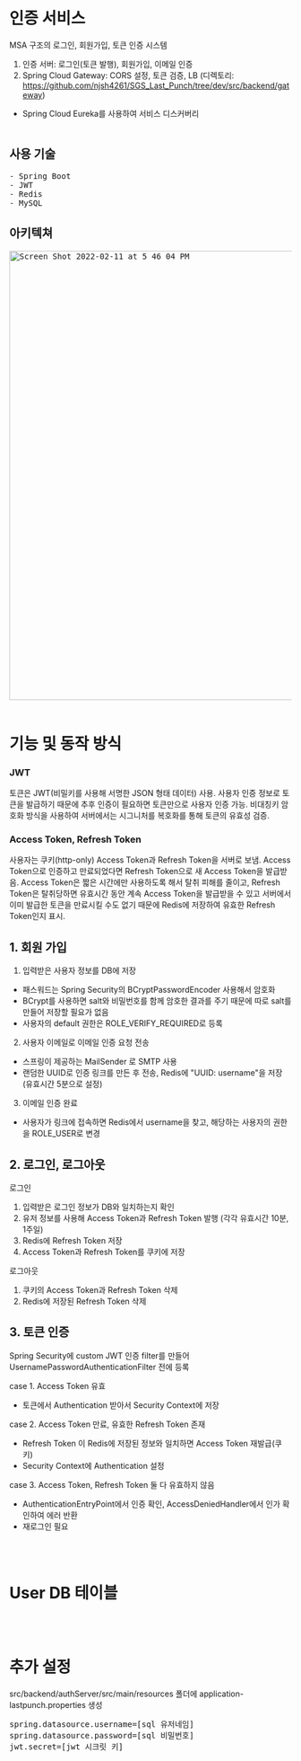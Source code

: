 # 인증 서비스

MSA 구조의 로그인, 회원가입, 토큰 인증 시스템
1) 인증 서버: 로그인(토큰 발행), 회원가입, 이메일 인증
2) Spring Cloud Gateway: CORS 설정, 토큰 검증, LB
   (디렉토리: https://github.com/njsh4261/SGS_Last_Punch/tree/dev/src/backend/gateway)
- Spring Cloud Eureka를 사용하여 서비스 디스커버리
<br></br>

## 사용 기술
<pre>
- Spring Boot
- JWT
- Redis
- MySQL
</pre>

## 아키텍쳐
<kbd>
<img width="800" alt="Screen Shot 2022-02-11 at 5 46 04 PM" src="https://user-images.githubusercontent.com/47516074/153561878-d594ac21-61e0-4a96-a92d-4d30d9837ef0.png">
</kbd>
<br></br>

# 기능 및 동작 방식
### JWT
토큰은 JWT(비밀키를 사용해 서명한 JSON 형태 데이터) 사용. 사용자 인증 정보로 토큰을 발급하기 때문에 추후 인증이 필요하면 토큰만으로 사용자 인증 가능. 비대칭키 암호화 방식을 사용하여 서버에서는 시그니처를 복호화를 통해 토큰의 유효성 검증.
### Access Token, Refresh Token
사용자는 쿠키(http-only) Access Token과 Refresh Token을 서버로 보냄. Access Token으로 인증하고 만료되었다면 Refresh Token으로 새 Access Token을 발급받음.
Access Token은 짧은 시간에만 사용하도록 해서 탈취 피해를 줄이고, Refresh Token은 탈취당하면 유효시간 동안 계속 Access Token을 발급받을 수 있고 서버에서 이미 발급한 토큰을 만료시킬 수도 없기 때문에 Redis에 저장하여 유효한 Refresh Token인지 표시.

## 1. 회원 가입
1) 입력받은 사용자 정보를 DB에 저장
- 패스워드는 Spring Security의 BCryptPasswordEncoder 사용해서 암호화
- BCrypt를 사용하면 salt와 비밀번호를 함께 암호한 결과를 주기 때문에 따로 salt를 만들어 저장할 필요가 없음
- 사용자의 default 권한은 ROLE_VERIFY_REQUIRED로 등록
2) 사용자 이메일로 이메일 인증 요청 전송
- 스프링이 제공하는 MailSender 로 SMTP 사용
- 랜덤한 UUID로 인증 링크를 만든 후 전송, Redis에 "UUID: username"을 저장(유효시간 5분으로 설정)
3) 이메일 인증 완료
- 사용자가 링크에 접속하면 Redis에서 username을 찾고, 해당하는 사용자의 권한을 ROLE_USER로 변경

## 2. 로그인, 로그아웃
로그인
1) 입력받은 로그인 정보가 DB와 일치하는지 확인
2) 유저 정보를 사용해 Access Token과 Refresh Token 발행 (각각 유효시간 10분, 1주일)
3) Redis에 Refresh Token 저장
4) Access Token과 Refresh Token를 쿠키에 저장

로그아웃
1) 쿠키의 Access Token과 Refresh Token 삭제
2) Redis에 저장된 Refresh Token 삭제

## 3. 토큰 인증
Spring Security에 custom JWT 인증 filter를 만들어 UsernamePasswordAuthenticationFilter 전에 등록

case 1. Access Token 유효
- 토큰에서 Authentication 받아서 Security Context에 저장

case 2. Access Token 만료, 유효한 Refresh Token 존재
- Refresh Token 이 Redis에 저장된 정보와 일치하면 Access Token 재발급(쿠키)
- Security Context에 Authentication 설정

case 3. Access Token, Refresh Token 둘 다 유효하지 않음
- AuthenticationEntryPoint에서 인증 확인, AccessDeniedHandler에서 인가 확인하여 에러 반환
- 재로그인 필요

<br></br>

# User DB 테이블
<br></br> 

# 추가 설정
src/backend/authServer/src/main/resources 폴더에 application-lastpunch.properties 생성
<pre>
spring.datasource.username=[sql 유저네임]
spring.datasource.password=[sql 비밀번호]
jwt.secret=[jwt 시크릿 키]
</pre>
<br></br>